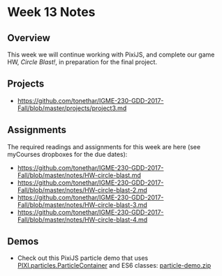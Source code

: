 # Week 13 Notes

## Overview
This week we will continue working with PixiJS, and complete our game HW, *Circle Blast!*, in preparation for the final project.

## Projects
- https://github.com/tonethar/IGME-230-GDD-2017-Fall/blob/master/projects/project3.md

## Assignments
The required readings and assignments for this week are here (see myCourses dropboxes for the due dates):

- https://github.com/tonethar/IGME-230-GDD-2017-Fall/blob/master/notes/HW-circle-blast.md
- https://github.com/tonethar/IGME-230-GDD-2017-Fall/blob/master/notes/HW-circle-blast-2.md
- https://github.com/tonethar/IGME-230-GDD-2017-Fall/blob/master/notes/HW-circle-blast-3.md
- https://github.com/tonethar/IGME-230-GDD-2017-Fall/blob/master/notes/HW-circle-blast-4.md

## Demos
- Check out this PixiJS particle demo that uses [PIXI.particles.ParticleContainer](http://pixijs.download/dev/docs/PIXI.particles.ParticleContainer.html) and ES6 classes: [particle-demo.zip](../other-files/particle-demo.zip)
